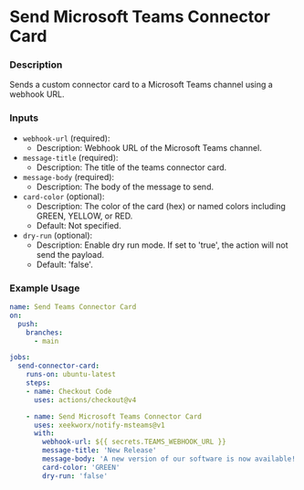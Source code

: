 # Send Microsoft Teams Connector Card

### Description

Sends a custom connector card to a Microsoft Teams channel using a webhook URL.

### Inputs

- `webhook-url` (required):
  - Description: Webhook URL of the Microsoft Teams channel.
- `message-title` (required):
  - Description: The title of the teams connector card.
- `message-body` (required):
  - Description: The body of the message to send.
- `card-color` (optional):
  - Description: The color of the card (hex) or named colors including GREEN, YELLOW, or RED.
  - Default: Not specified.
- `dry-run` (optional):
  - Description: Enable dry run mode. If set to 'true', the action will not send the payload.
  - Default: 'false'.

### Example Usage

```yaml
name: Send Teams Connector Card
on:
  push:
    branches:
      - main

jobs:
  send-connector-card:
    runs-on: ubuntu-latest
    steps:
    - name: Checkout Code
      uses: actions/checkout@v4

    - name: Send Microsoft Teams Connector Card
      uses: xeekworx/notify-msteams@v1
      with:
        webhook-url: ${{ secrets.TEAMS_WEBHOOK_URL }}
        message-title: 'New Release'
        message-body: 'A new version of our software is now available!'
        card-color: 'GREEN'
        dry-run: 'false'
